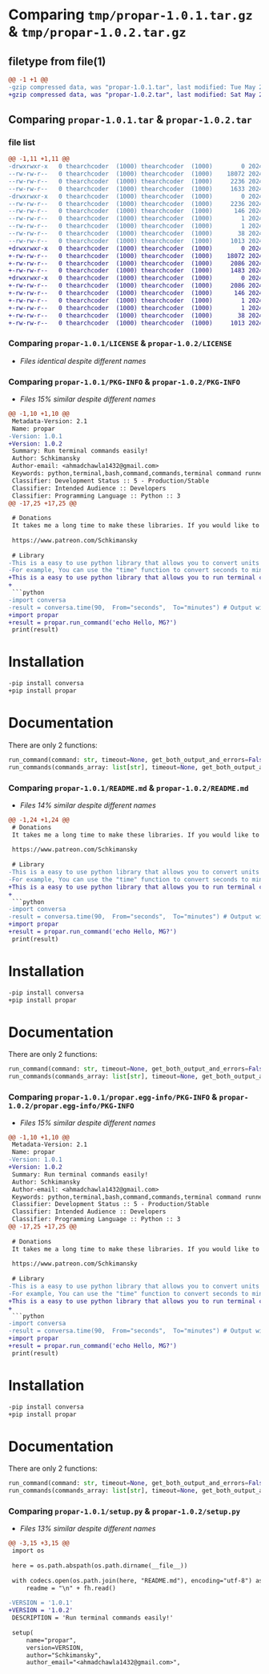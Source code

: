 # Comparing `tmp/propar-1.0.1.tar.gz` & `tmp/propar-1.0.2.tar.gz`

## filetype from file(1)

```diff
@@ -1 +1 @@
-gzip compressed data, was "propar-1.0.1.tar", last modified: Tue May 21 17:34:25 2024, max compression
+gzip compressed data, was "propar-1.0.2.tar", last modified: Sat May 25 09:56:44 2024, max compression
```

## Comparing `propar-1.0.1.tar` & `propar-1.0.2.tar`

### file list

```diff
@@ -1,11 +1,11 @@
-drwxrwxr-x   0 thearchcoder  (1000) thearchcoder  (1000)        0 2024-05-21 17:34:25.370894 propar-1.0.1/
--rw-rw-r--   0 thearchcoder  (1000) thearchcoder  (1000)    18072 2024-05-21 17:03:40.000000 propar-1.0.1/LICENSE
--rw-rw-r--   0 thearchcoder  (1000) thearchcoder  (1000)     2236 2024-05-21 17:34:25.369894 propar-1.0.1/PKG-INFO
--rw-rw-r--   0 thearchcoder  (1000) thearchcoder  (1000)     1633 2024-05-21 17:28:58.000000 propar-1.0.1/README.md
-drwxrwxr-x   0 thearchcoder  (1000) thearchcoder  (1000)        0 2024-05-21 17:34:25.369894 propar-1.0.1/propar.egg-info/
--rw-rw-r--   0 thearchcoder  (1000) thearchcoder  (1000)     2236 2024-05-21 17:34:25.000000 propar-1.0.1/propar.egg-info/PKG-INFO
--rw-rw-r--   0 thearchcoder  (1000) thearchcoder  (1000)      146 2024-05-21 17:34:25.000000 propar-1.0.1/propar.egg-info/SOURCES.txt
--rw-rw-r--   0 thearchcoder  (1000) thearchcoder  (1000)        1 2024-05-21 17:34:25.000000 propar-1.0.1/propar.egg-info/dependency_links.txt
--rw-rw-r--   0 thearchcoder  (1000) thearchcoder  (1000)        1 2024-05-21 17:34:25.000000 propar-1.0.1/propar.egg-info/top_level.txt
--rw-rw-r--   0 thearchcoder  (1000) thearchcoder  (1000)       38 2024-05-21 17:34:25.370894 propar-1.0.1/setup.cfg
--rw-rw-r--   0 thearchcoder  (1000) thearchcoder  (1000)     1013 2024-05-21 17:34:20.000000 propar-1.0.1/setup.py
+drwxrwxr-x   0 thearchcoder  (1000) thearchcoder  (1000)        0 2024-05-25 09:56:44.618464 propar-1.0.2/
+-rw-rw-r--   0 thearchcoder  (1000) thearchcoder  (1000)    18072 2024-05-21 17:03:40.000000 propar-1.0.2/LICENSE
+-rw-rw-r--   0 thearchcoder  (1000) thearchcoder  (1000)     2086 2024-05-25 09:56:44.618464 propar-1.0.2/PKG-INFO
+-rw-rw-r--   0 thearchcoder  (1000) thearchcoder  (1000)     1483 2024-05-25 09:54:12.000000 propar-1.0.2/README.md
+drwxrwxr-x   0 thearchcoder  (1000) thearchcoder  (1000)        0 2024-05-25 09:56:44.618464 propar-1.0.2/propar.egg-info/
+-rw-rw-r--   0 thearchcoder  (1000) thearchcoder  (1000)     2086 2024-05-25 09:56:44.000000 propar-1.0.2/propar.egg-info/PKG-INFO
+-rw-rw-r--   0 thearchcoder  (1000) thearchcoder  (1000)      146 2024-05-25 09:56:44.000000 propar-1.0.2/propar.egg-info/SOURCES.txt
+-rw-rw-r--   0 thearchcoder  (1000) thearchcoder  (1000)        1 2024-05-25 09:56:44.000000 propar-1.0.2/propar.egg-info/dependency_links.txt
+-rw-rw-r--   0 thearchcoder  (1000) thearchcoder  (1000)        1 2024-05-25 09:56:44.000000 propar-1.0.2/propar.egg-info/top_level.txt
+-rw-rw-r--   0 thearchcoder  (1000) thearchcoder  (1000)       38 2024-05-25 09:56:44.618464 propar-1.0.2/setup.cfg
+-rw-rw-r--   0 thearchcoder  (1000) thearchcoder  (1000)     1013 2024-05-25 09:56:24.000000 propar-1.0.2/setup.py
```

### Comparing `propar-1.0.1/LICENSE` & `propar-1.0.2/LICENSE`

 * *Files identical despite different names*

### Comparing `propar-1.0.1/PKG-INFO` & `propar-1.0.2/PKG-INFO`

 * *Files 15% similar despite different names*

```diff
@@ -1,10 +1,10 @@
 Metadata-Version: 2.1
 Name: propar
-Version: 1.0.1
+Version: 1.0.2
 Summary: Run terminal commands easily!
 Author: Schkimansky
 Author-email: <ahmadchawla1432@gmail.com>
 Keywords: python,terminal,bash,command,commands,terminal command runner,execute command,run commands
 Classifier: Development Status :: 5 - Production/Stable
 Classifier: Intended Audience :: Developers
 Classifier: Programming Language :: Python :: 3
@@ -17,25 +17,25 @@
 
 # Donations
 It takes me a long time to make these libraries. If you would like to support my work, Then you can follow my patreon :)
 
 https://www.patreon.com/Schkimansky
 
 # Library
-This is a easy to use python library that allows you to convert units of measurement to others. 
-For example, You can use the "time" function to convert seconds to minutes. 
+This is a easy to use python library that allows you to run terminal commands easily. 
+
 ```python
-import conversa
-result = conversa.time(90,  From="seconds",  To="minutes") # Output will be 1.5 minutes (1.5 as a integer)
+import propar
+result = propar.run_command('echo Hello, MG?')
 print(result)
 ```
 
 # Installation
 ```bash
-pip install conversa
+pip install propar
 ```
 
 # Documentation
 There are only 2 functions:
 ```python
 run_command(command: str, timeout=None, get_both_output_and_errors=False, get_return_code=False)
 run_commands(commands_array: list[str], timeout=None, get_both_output_and_errors=False, get_return_code=False)
```

### Comparing `propar-1.0.1/README.md` & `propar-1.0.2/README.md`

 * *Files 14% similar despite different names*

```diff
@@ -1,24 +1,24 @@
 # Donations
 It takes me a long time to make these libraries. If you would like to support my work, Then you can follow my patreon :)
 
 https://www.patreon.com/Schkimansky
 
 # Library
-This is a easy to use python library that allows you to convert units of measurement to others. 
-For example, You can use the "time" function to convert seconds to minutes. 
+This is a easy to use python library that allows you to run terminal commands easily. 
+
 ```python
-import conversa
-result = conversa.time(90,  From="seconds",  To="minutes") # Output will be 1.5 minutes (1.5 as a integer)
+import propar
+result = propar.run_command('echo Hello, MG?')
 print(result)
 ```
 
 # Installation
 ```bash
-pip install conversa
+pip install propar
 ```
 
 # Documentation
 There are only 2 functions:
 ```python
 run_command(command: str, timeout=None, get_both_output_and_errors=False, get_return_code=False)
 run_commands(commands_array: list[str], timeout=None, get_both_output_and_errors=False, get_return_code=False)
```

### Comparing `propar-1.0.1/propar.egg-info/PKG-INFO` & `propar-1.0.2/propar.egg-info/PKG-INFO`

 * *Files 15% similar despite different names*

```diff
@@ -1,10 +1,10 @@
 Metadata-Version: 2.1
 Name: propar
-Version: 1.0.1
+Version: 1.0.2
 Summary: Run terminal commands easily!
 Author: Schkimansky
 Author-email: <ahmadchawla1432@gmail.com>
 Keywords: python,terminal,bash,command,commands,terminal command runner,execute command,run commands
 Classifier: Development Status :: 5 - Production/Stable
 Classifier: Intended Audience :: Developers
 Classifier: Programming Language :: Python :: 3
@@ -17,25 +17,25 @@
 
 # Donations
 It takes me a long time to make these libraries. If you would like to support my work, Then you can follow my patreon :)
 
 https://www.patreon.com/Schkimansky
 
 # Library
-This is a easy to use python library that allows you to convert units of measurement to others. 
-For example, You can use the "time" function to convert seconds to minutes. 
+This is a easy to use python library that allows you to run terminal commands easily. 
+
 ```python
-import conversa
-result = conversa.time(90,  From="seconds",  To="minutes") # Output will be 1.5 minutes (1.5 as a integer)
+import propar
+result = propar.run_command('echo Hello, MG?')
 print(result)
 ```
 
 # Installation
 ```bash
-pip install conversa
+pip install propar
 ```
 
 # Documentation
 There are only 2 functions:
 ```python
 run_command(command: str, timeout=None, get_both_output_and_errors=False, get_return_code=False)
 run_commands(commands_array: list[str], timeout=None, get_both_output_and_errors=False, get_return_code=False)
```

### Comparing `propar-1.0.1/setup.py` & `propar-1.0.2/setup.py`

 * *Files 13% similar despite different names*

```diff
@@ -3,15 +3,15 @@
 import os
 
 here = os.path.abspath(os.path.dirname(__file__))
 
 with codecs.open(os.path.join(here, "README.md"), encoding="utf-8") as fh:
     readme = "\n" + fh.read()
 
-VERSION = '1.0.1'
+VERSION = '1.0.2'
 DESCRIPTION = 'Run terminal commands easily!'
 
 setup(
     name="propar",
     version=VERSION,
     author="Schkimansky",
     author_email="<ahmadchawla1432@gmail.com>",
```

